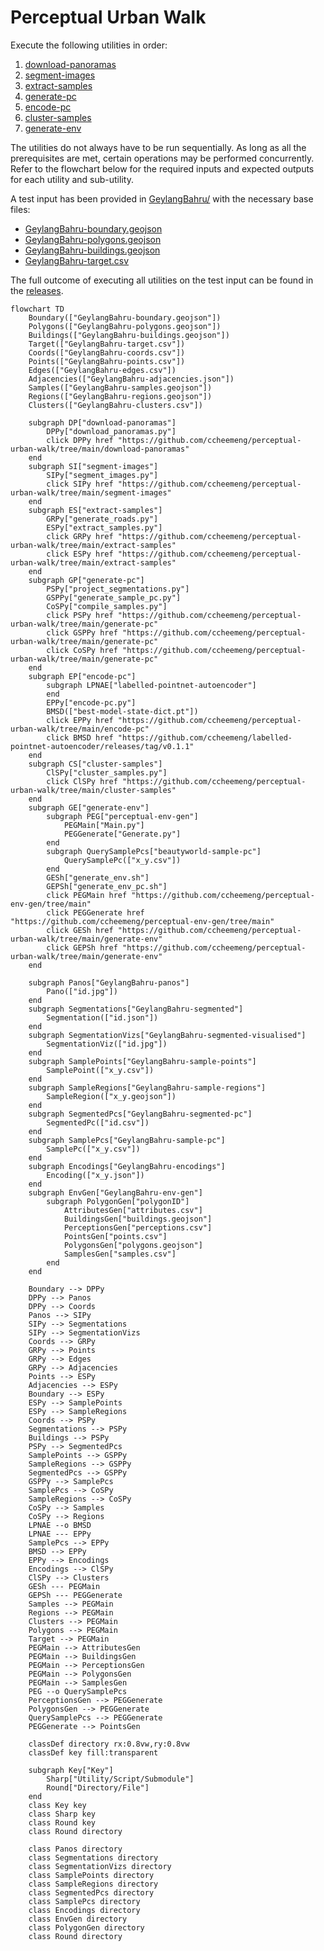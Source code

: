 # Perceptual Urban Walk  

Execute the following utilities in order:  
1. [download-panoramas](./download-panoramas/)
2. [segment-images](./segment-images/)
3. [extract-samples](./extract-samples/)
4. [generate-pc](./generate-pc/)
5. [encode-pc](./encode-pc/)
6. [cluster-samples](./cluster-samples/)
7. [generate-env](./generate-env/)

The utilities do not always have to be run sequentially. As long as all the prerequisites are met, certain operations may be performed concurrently. Refer to the flowchart below for the required inputs and expected outputs for each utility and sub-utility.  

A test input has been provided in [GeylangBahru/](./GeylangBahru/) with the necessary base files:  
* [GeylangBahru-boundary.geojson](./GeylangBahru/GeylangBahru-boundary.geojson)  
* [GeylangBahru-polygons.geojson](./GeylangBahru/GeylangBahru-polygons.geojson)  
* [GeylangBahru-buildings.geojson](./GeylangBahru/GeylangBahru-buildings.geojson)  
* [GeylangBahru-target.csv](./GeylangBahru/GeylangBahru-target.csv)  

The full outcome of executing all utilities on the test input can be found in the [releases](https://github.com/ccheemeng/perceptual-urban-walk/releases).  

```mermaid
flowchart TD
    Boundary(["GeylangBahru-boundary.geojson"])
    Polygons(["GeylangBahru-polygons.geojson"])
    Buildings(["GeylangBahru-buildings.geojson"])
    Target(["GeylangBahru-target.csv"])
    Coords(["GeylangBahru-coords.csv"])
    Points(["GeylangBahru-points.csv"])
    Edges(["GeylangBahru-edges.csv"])
    Adjacencies(["GeylangBahru-adjacencies.json"])
    Samples(["GeylangBahru-samples.geojson"])
    Regions(["GeylangBahru-regions.geojson"])
    Clusters(["GeylangBahru-clusters.csv"])

    subgraph DP["download-panoramas"]
        DPPy["download_panoramas.py"]
        click DPPy href "https://github.com/ccheemeng/perceptual-urban-walk/tree/main/download-panoramas"
    end
    subgraph SI["segment-images"]
        SIPy["segment_images.py"]
        click SIPy href "https://github.com/ccheemeng/perceptual-urban-walk/tree/main/segment-images"
    end
    subgraph ES["extract-samples"]
        GRPy["generate_roads.py"]
        ESPy["extract_samples.py"]
        click GRPy href "https://github.com/ccheemeng/perceptual-urban-walk/tree/main/extract-samples"
        click ESPy href "https://github.com/ccheemeng/perceptual-urban-walk/tree/main/extract-samples"
    end
    subgraph GP["generate-pc"]
        PSPy["project_segmentations.py"]
        GSPPy["generate_sample_pc.py"]
        CoSPy["compile_samples.py"]
        click PSPy href "https://github.com/ccheemeng/perceptual-urban-walk/tree/main/generate-pc"
        click GSPPy href "https://github.com/ccheemeng/perceptual-urban-walk/tree/main/generate-pc"
        click CoSPy href "https://github.com/ccheemeng/perceptual-urban-walk/tree/main/generate-pc"
    end
    subgraph EP["encode-pc"]
        subgraph LPNAE["labelled-pointnet-autoencoder"]
        end
        EPPy["encode-pc.py"]
        BMSD(["best-model-state-dict.pt"])
        click EPPy href "https://github.com/ccheemeng/perceptual-urban-walk/tree/main/encode-pc"
        click BMSD href "https://github.com/ccheemeng/labelled-pointnet-autoencoder/releases/tag/v0.1.1"
    end
    subgraph CS["cluster-samples"]
        ClSPy["cluster_samples.py"]
        click ClSPy href "https://github.com/ccheemeng/perceptual-urban-walk/tree/main/cluster-samples"
    end
    subgraph GE["generate-env"]
        subgraph PEG["perceptual-env-gen"]
            PEGMain["Main.py"]
            PEGGenerate["Generate.py"]
        end
        subgraph QuerySamplePcs["beautyworld-sample-pc"]
            QuerySamplePc(["x_y.csv"])
        end
        GESh["generate_env.sh"]
        GEPSh["generate_env_pc.sh"]
        click PEGMain href "https://github.com/ccheemeng/perceptual-env-gen/tree/main"
        click PEGGenerate href "https://github.com/ccheemeng/perceptual-env-gen/tree/main"
        click GESh href "https://github.com/ccheemeng/perceptual-urban-walk/tree/main/generate-env"
        click GEPSh href "https://github.com/ccheemeng/perceptual-urban-walk/tree/main/generate-env"
    end

    subgraph Panos["GeylangBahru-panos"]
        Pano(["id.jpg"])
    end
    subgraph Segmentations["GeylangBahru-segmented"]
        Segmentation(["id.json"])
    end
    subgraph SegmentationVizs["GeylangBahru-segmented-visualised"]
        SegmentationViz(["id.jpg"])
    end
    subgraph SamplePoints["GeylangBahru-sample-points"]
        SamplePoint(["x_y.csv"])
    end
    subgraph SampleRegions["GeylangBahru-sample-regions"]
        SampleRegion(["x_y.geojson"])
    end
    subgraph SegmentedPcs["GeylangBahru-segmented-pc"]
        SegmentedPc(["id.csv"])
    end
    subgraph SamplePcs["GeylangBahru-sample-pc"]
        SamplePc(["x_y.csv"])
    end
    subgraph Encodings["GeylangBahru-encodings"]
        Encoding(["x_y.json"])
    end
    subgraph EnvGen["GeylangBahru-env-gen"]
        subgraph PolygonGen["polygonID"]
            AttributesGen["attributes.csv"]
            BuildingsGen["buildings.geojson"]
            PerceptionsGen["perceptions.csv"]
            PointsGen["points.csv"]
            PolygonsGen["polygons.geojson"]
            SamplesGen["samples.csv"]
        end
    end

    Boundary --> DPPy
    DPPy --> Panos
    DPPy --> Coords
    Panos --> SIPy
    SIPy --> Segmentations
    SIPy --> SegmentationVizs
    Coords --> GRPy
    GRPy --> Points
    GRPy --> Edges
    GRPy --> Adjacencies
    Points --> ESPy
    Adjacencies --> ESPy
    Boundary --> ESPy
    ESPy --> SamplePoints
    ESPy --> SampleRegions
    Coords --> PSPy
    Segmentations --> PSPy
    Buildings --> PSPy
    PSPy --> SegmentedPcs
    SamplePoints --> GSPPy
    SampleRegions --> GSPPy
    SegmentedPcs --> GSPPy
    GSPPy --> SamplePcs
    SamplePcs --> CoSPy
    SampleRegions --> CoSPy
    CoSPy --> Samples
    CoSPy --> Regions
    LPNAE --o BMSD
    LPNAE --- EPPy
    SamplePcs --> EPPy
    BMSD --> EPPy
    EPPy --> Encodings
    Encodings --> ClSPy
    ClSPy --> Clusters
    GESh --- PEGMain
    GEPSh --- PEGGenerate
    Samples --> PEGMain
    Regions --> PEGMain
    Clusters --> PEGMain
    Polygons --> PEGMain
    Target --> PEGMain
    PEGMain --> AttributesGen
    PEGMain --> BuildingsGen
    PEGMain --> PerceptionsGen
    PEGMain --> PolygonsGen
    PEGMain --> SamplesGen
    PEG --o QuerySamplePcs
    PerceptionsGen --> PEGGenerate
    PolygonsGen --> PEGGenerate
    QuerySamplePcs --> PEGGenerate
    PEGGenerate --> PointsGen

    classDef directory rx:0.8vw,ry:0.8vw
    classDef key fill:transparent

    subgraph Key["Key"]
        Sharp["Utility/Script/Submodule"]
        Round["Directory/File"]
    end
    class Key key
    class Sharp key
    class Round key
    class Round directory

    class Panos directory
    class Segmentations directory
    class SegmentationVizs directory
    class SamplePoints directory
    class SampleRegions directory
    class SegmentedPcs directory
    class SamplePcs directory
    class Encodings directory
    class EnvGen directory
    class PolygonGen directory
    class Round directory
```
